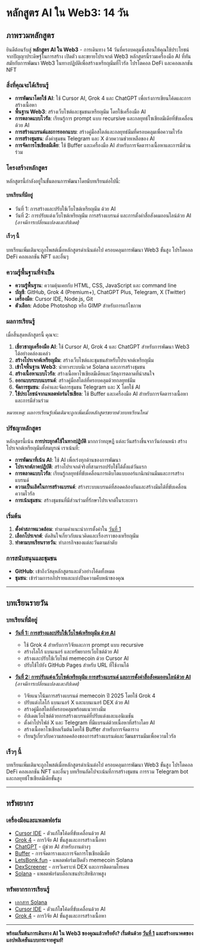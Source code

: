 # หลักสูตร AI ใน Web3: 14 วัน

## ภาพรวมหลักสูตร

ยินดีต้อนรับสู่ **หลักสูตร AI ใน Web3** - การเดินทาง 14 วันที่ครอบคลุมซึ่งสอนให้คุณใช้ประโยชน์จากปัญญาประดิษฐ์ในการสร้าง เปิดตัว และขยายโปรเจกต์ Web3 หลักสูตรนี้รวมเครื่องมือ AI ที่ทันสมัยกับการพัฒนา Web3 ในทางปฏิบัติเพื่อสร้างเหรียญมีมที่ไวรัล โปรโตคอล DeFi และคอลเลกชัน NFT

### สิ่งที่คุณจะได้เรียนรู้

- **การพัฒนาโดยใช้ AI**: ใช้ Cursor AI, Grok 4 และ ChatGPT เพื่อเร่งการเขียนโค้ดและการสร้างเนื้อหา
- **พื้นฐาน Web3**: สร้างเว็บไซต์และชุมชนเหรียญมีม โดยใช้เครื่องมือ AI
- **การตลาดแบบไวรัล**: เรียนรู้การ prompt แบบ recursive และกลยุทธ์โซเชียลมีเดียที่ขับเคลื่อนด้วย AI
- **การสร้างแบรนด์และการออกแบบ**: สร้างคู่มือสไตล์และกลยุทธ์มีมที่ครอบคลุมเพื่อความไวรัล
- **การสร้างชุมชน**: ตั้งค่าชุมชน Telegram และ X ด้วยความช่วยเหลือของ AI
- **การจัดการโซเชียลมีเดีย**: ใช้ Buffer และเครื่องมือ AI สำหรับการจัดตารางเนื้อหาและการมีส่วนร่วม

### โครงสร้างหลักสูตร

หลักสูตรนี้กำลังอยู่ในขั้นตอนการพัฒนาโดยมีบทเรียนต่อไปนี้:

#### **บทเรียนที่มีอยู่**
- วันที่ 1: การสร้างและปรับใช้เว็บไซต์เหรียญมีม ด้วย AI
- วันที่ 2: การปรับแต่งเว็บไซต์เหรียญมีม การสร้างแบรนด์ และการตั้งค่าสื่อสังคมออนไลน์ด้วย AI *(อาจมีการเปลี่ยนแปลงและอัปเดต)*

#### **เร็วๆ นี้**
บทเรียนเพิ่มเติมจะถูกโพสต์เมื่อหลักสูตรดำเนินต่อไป ครอบคลุมการพัฒนา Web3 ขั้นสูง โปรโตคอล DeFi คอลเลกชัน NFT และอื่นๆ

### ความรู้พื้นฐานที่จำเป็น

- **ความรู้พื้นฐาน**: ความคุ้นเคยกับ HTML, CSS, JavaScript และ command line
- **บัญชี**: GitHub, Grok 4 (Premium+), ChatGPT Plus, Telegram, X (Twitter)
- **เครื่องมือ**: Cursor IDE, Node.js, Git
- **ตัวเลือก**: Adobe Photoshop หรือ GIMP สำหรับการแก้ไขภาพ

### ผลการเรียนรู้

เมื่อสิ้นสุดหลักสูตรนี้ คุณจะ:

1. **เชี่ยวชาญเครื่องมือ AI**: ใช้ Cursor AI, Grok 4 และ ChatGPT สำหรับการพัฒนา Web3 ได้อย่างคล่องแคล่ว
2. **สร้างโปรเจกต์เหรียญมีม**: สร้างเว็บไซต์และชุมชนสำหรับโปรเจกต์เหรียญมีม
3. **เข้าใจพื้นฐาน Web3**: นำทางระบบนิเวศ Solana และการสร้างชุมชน
4. **สร้างเนื้อหาแบบไวรัล**: สร้างเนื้อหาโซเชียลมีเดียและวัสดุการตลาดที่น่าสนใจ
5. **ออกแบบระบบแบรนด์**: สร้างคู่มือสไตล์ที่ครอบคลุมด้วยกลยุทธ์มีม
6. **จัดการชุมชน**: ตั้งค่าและจัดการชุมชน Telegram และ X โดยใช้ AI
7. **ใช้ประโยชน์จากแพลตฟอร์มโซเชียล**: ใช้ Buffer และเครื่องมือ AI สำหรับการจัดตารางเนื้อหาและการมีส่วนร่วม

*หมายเหตุ: ผลการเรียนรู้เพิ่มเติมจะถูกเพิ่มเมื่อหลักสูตรขยายด้วยบทเรียนใหม่*

### ปรัชญาหลักสูตร

หลักสูตรนี้เน้น **การประยุกต์ใช้ในทางปฏิบัติ** มากกว่าทฤษฎี แต่ละวันสร้างขึ้นจากวันก่อนหน้า สร้างโปรเจกต์เหรียญมีมที่สมบูรณ์ เราเน้นที่:

- **การพัฒนาที่เน้น AI**: ใช้ AI เพื่อเร่งทุกด้านของการพัฒนา
- **โปรเจกต์ภาคปฏิบัติ**: สร้างโปรเจกต์จริงที่สามารถปรับใช้ได้ตั้งแต่วันแรก
- **การตลาดแบบไวรัล**: เรียนรู้กลยุทธ์ที่ขับเคลื่อนการเติบโตแบบออร์แกนิกผ่านมีมและการสร้างแบรนด์
- **ความเป็นเลิศในการสร้างแบรนด์**: สร้างระบบแบรนด์ที่สอดคล้องกันและสร้างมีมได้ที่ขับเคลื่อนความไวรัล
- **การเน้นชุมชน**: สร้างชุมชนที่มีส่วนร่วมที่รักษาโปรเจกต์ในระยะยาว

### เริ่มต้น

1. **ตั้งค่าสภาพแวดล้อม**: ทำตามคำแนะนำการตั้งค่าใน [วันที่ 1](day-01.md)
2. **เลือกโปรเจกต์**: ตัดสินใจเกี่ยวกับแนวคิดและเรื่องราวของเหรียญมีม
3. **ทำตามบทเรียนรายวัน**: ทำภารกิจของแต่ละวันตามลำดับ

### การสนับสนุนและชุมชน

- **GitHub**: เข้าถึงวัสดุหลักสูตรและตัวอย่างโค้ดทั้งหมด
- **ชุมชน**: เข้าร่วมการอภิปรายและแบ่งปันความคืบหน้าของคุณ

---

## บทเรียนรายวัน

### บทเรียนที่มีอยู่

- **[วันที่ 1: การสร้างและปรับใช้เว็บไซต์เหรียญมีม ด้วย AI](day-01.md)**
  - ใช้ Grok 4 สำหรับการวิจัยและการ prompt แบบ recursive
  - สร้างโลโก้ แบนเนอร์ และทรัพยากรเว็บไซต์ด้วย AI
  - สร้างและปรับใช้เว็บไซต์ memecoin ด้วย Cursor AI
  - ปรับใช้ไปยัง GitHub Pages สำหรับ URL ที่ใช้งานได้

- **[วันที่ 2: การปรับแต่งเว็บไซต์เหรียญมีม การสร้างแบรนด์ และการตั้งค่าสื่อสังคมออนไลน์ด้วย AI](day-02.md)** *(อาจมีการเปลี่ยนแปลงและอัปเดต)*
  - วิจัยแนวโน้มการสร้างแบรนด์ memecoin ปี 2025 โดยใช้ Grok 4
  - ปรับแต่งโลโก้ แบนเนอร์ X และแบนเนอร์ DEX ด้วย AI
  - สร้างคู่มือสไตล์ที่ครอบคลุมพร้อมแนวทางมีม
  - อัปเดตเว็บไซต์ด้วยการสร้างแบรนด์ที่ปรับแต่งและแอนิเมชัน
  - ตั้งค่าโปรไฟล์ X และ Telegram ที่มีแบรนด์ด้วยเนื้อหาที่สร้างโดย AI
  - สร้างเนื้อหาโซเชียลเริ่มต้นโดยใช้ Buffer สำหรับการจัดตาราง
  - เรียนรู้เกี่ยวกับความสอดคล้องของการสร้างแบรนด์และวัฒนธรรมมีมเพื่อความไวรัล

### เร็วๆ นี้
บทเรียนเพิ่มเติมจะถูกโพสต์เมื่อหลักสูตรดำเนินต่อไป ครอบคลุมการพัฒนา Web3 ขั้นสูง โปรโตคอล DeFi คอลเลกชัน NFT และอื่นๆ บทเรียนถัดไปจะเน้นที่การสร้างชุมชน การรวม Telegram bot และกลยุทธ์โซเชียลมีเดียขั้นสูง

---

## ทรัพยากร

### เครื่องมือและแพลตฟอร์ม
- [Cursor IDE](https://cursor.com/) - ตัวแก้ไขโค้ดที่ขับเคลื่อนด้วย AI
- [Grok 4](https://grok.com/) - การวิจัย AI ขั้นสูงและการสร้างเนื้อหา
- [ChatGPT](https://chat.openai.com/) - ผู้ช่วย AI สำหรับงานต่างๆ
- [Buffer](https://buffer.com/) - การจัดตารางและการจัดการโซเชียลมีเดีย
- [LetsBonk.fun](https://letsbonk.fun/) - แพลตฟอร์มเปิดตัว memecoin Solana
- [DexScreener](https://dexscreener.com/) - การวิเคราะห์ DEX และการติดตามโทเคน
- [Solana](https://solana.com/) - แพลตฟอร์มบล็อกเชนประสิทธิภาพสูง

### ทรัพยากรการเรียนรู้
- [เอกสาร Solana](https://docs.solana.com/)
- [Cursor IDE](https://cursor.com/) - ตัวแก้ไขโค้ดที่ขับเคลื่อนด้วย AI
- [Grok 4](https://grok.com/) - การวิจัย AI ขั้นสูงและการสร้างเนื้อหา

---

**พร้อมเริ่มต้นการเดินทาง AI ใน Web3 ของคุณแล้วหรือยัง? เริ่มต้นด้วย [วันที่ 1](day-01.md) และสร้างอนาคตของแอปพลิเคชันแบบกระจายศูนย์!** 